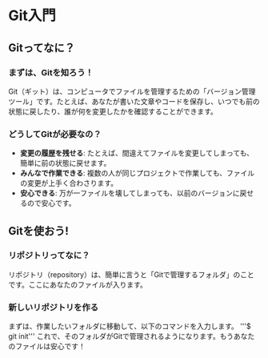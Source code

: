 # Git入門

## Gitってなに？

### まずは、Gitを知ろう！
Git（ギット）は、コンピュータでファイルを管理するための「バージョン管理ツール」です。たとえば、あなたが書いた文章やコードを保存し、いつでも前の状態に戻したり、誰が何を変更したかを確認することができます。

### どうしてGitが必要なの？
- **変更の履歴を残せる**: たとえば、間違えてファイルを変更してしまっても、簡単に前の状態に戻せます。
- **みんなで作業できる**: 複数の人が同じプロジェクトで作業しても、ファイルの変更が上手く合わさります。
- **安心できる**: 万が一ファイルを壊してしまっても、以前のバージョンに戻せるので安心です。

## Gitを使おう!

### リポジトリってなに？
リポジトリ（repository）は、簡単に言うと「Gitで管理するフォルダ」のことです。ここにあなたのファイルが入ります。

### 新しいリポジトリを作る
まずは、作業したいフォルダに移動して、以下のコマンドを入力します。
'''$ git init'''
これで、そのフォルダがGitで管理されるようになります。もうあなたのファイルは安心です！
